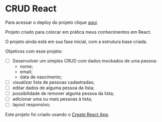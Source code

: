 # CRUD React

Para acessar o deploy do projeto clique [aqui](https://brunosabbagmachado.github.io/crud-react/).

Projeto criado para colocar em prática meus conhecimentos em React.

O projeto ainda está em sua fase inicial, com a estrutura base criada. 

Objetivos com esse projeto:

- [ ] Desenvolver um simples CRUD com dados mockados de uma pessoa: 
    - nome;
    - email;
    - data de nascimento;
- [ ] visualizar lista de pessoas cadastradas;
- [ ] editar dados de alguma pessoa da lista;
- [ ] possibilidade de remover alguma pessoa da lista;
- [ ] adicionar uma ou mais pessoas à lista;
- [ ] layout responsivo;

Este projeto foi criado usando o [Create React App](https://github.com/facebook/create-react-app).